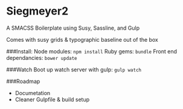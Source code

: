 Siegmeyer2
==========

A SMACSS Boilerplate using Susy, Sassline, and Gulp

Comes with susy grids & typographic baseline out of the box

###Install:
Node modules:
```npm install```
Ruby gems:
```bundle```
Front end dependancies:
```bower update```

###Watch
Boot up watch server with gulp:
```gulp watch```

###Roadmap
- Documetation
- Cleaner Gulpfile & build setup

